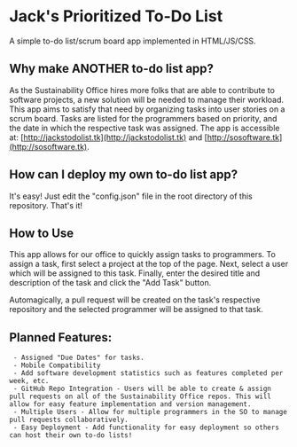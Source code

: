 # Jack's Prioritized To-Do List
A simple to-do list/scrum board app implemented in HTML/JS/CSS.
## Why make ANOTHER to-do list app?
As the Sustainability Office hires more folks that are able to contribute to software projects, a new solution will be needed to manage their workload. This app aims to satisfy that need by organizing tasks into user stories on a scrum board. Tasks are listed for the programmers based on priority, and the date in which the respective task was assigned. The app is accessible at: [http://jackstodolist.tk](http://jackstodolist.tk) and [http://sosoftware.tk](http://sosoftware.tk).
## How can I deploy my own to-do list app?
It's easy! Just edit the "config.json" file in the root directory of this repository. That's it!
## How to Use
This app allows for our office to quickly assign tasks to programmers. To assign a task, first select a project at the top of the page. Next, select a user which will be assigned to this task. Finally, enter the desired title and description of the task and click the "Add Task" button.

Automagically, a pull request will be created on the task's respective repository and the selected programmer will be assigned to that task.
## Planned Features:
	 - Assigned "Due Dates" for tasks.
	 - Mobile Compatibility
	 - Add software development statistics such as features completed per week, etc.
	 - GitHub Repo Integration - Users will be able to create & assign pull requests on all of the Sustainability Office repos. This will allow for easy feature implementation and version management.
	 - Multiple Users - Allow for multiple programmers in the SO to manage pull requests collaboratively.
	 - Easy Deployment - Add functionality for easy deployment so others can host their own to-do lists!
